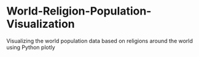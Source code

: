 # World-Religion-Population-Visualization
Visualizing the world population data based on religions around the world using Python plotly 
